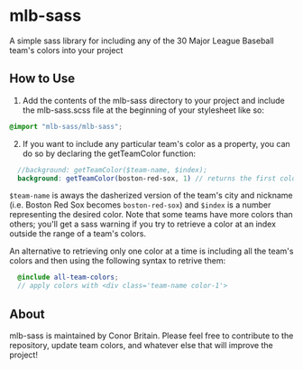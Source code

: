 # mlb-sass
A simple sass library for including any of the 30 Major League Baseball team's colors into your project

## How to Use

1. Add the contents of the mlb-sass directory to your project and include the mlb-sass.scss file at the beginning of your stylesheet like so:

  ```scss
  @import "mlb-sass/mlb-sass";
  ```

2. If you want to include any particular team's color as a property, you can do so by declaring the getTeamColor function:

  ```scss
	//background: getTeamColor($team-name, $index);
	background: getTeamColor(boston-red-sox, 1) // returns the first color associated with the Boston Red Sox
  ```
  `$team-name` is aways the dasherized version of the team's city and nickname (i.e. Boston Red Sox becomes `boston-red-sox`) and `$index` is a number representing the desired color. Note that some teams have more colors than others; you'll get a sass warning if you try to retrieve a color at an index outside the range of a team's colors.

  An alternative to retrieving only one color at a time is including all the team's colors and then using the following syntax to retrive them:

  ```scss
	@include all-team-colors;
	// apply colors with <div class='team-name color-1'>
  ```

## About

mlb-sass is maintained by Conor Britain. Please feel free to contribute to the repository, update team colors, and whatever else that will improve the project!